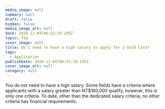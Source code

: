 ```yaml
---
media_image: null
summary: null
draft: false
hidden: false
media_image_alt: null
date: 2020-11-04T06:52:19.195Z
topic: faq
cover_image: null
title: Do I need to have a high salary to apply for a Gold Card?
tags:
  - Application
publishDate: 2020-11-04T06:52:19.195Z
cover_image_alt: null
category: null
---
```

You do not need to have a high salary. Some fields have a criteria where applicants with a salary greater than NT$160,000 qualify, however, this is only one criteria. To date, other than the dedicated salary criteria, no other criteria has financial requirements.